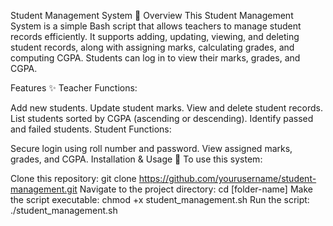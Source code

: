 Student Management System 🏫
Overview
This Student Management System is a simple Bash script that allows teachers to manage student records efficiently. It supports adding, updating, viewing, and deleting student records, along with assigning marks, calculating grades, and computing CGPA. Students can log in to view their marks, grades, and CGPA.

Features ✨
Teacher Functions:

Add new students.
Update student marks.
View and delete student records.
List students sorted by CGPA (ascending or descending).
Identify passed and failed students.
Student Functions:

Secure login using roll number and password.
View assigned marks, grades, and CGPA.
Installation & Usage 🚀
To use this system:

Clone this repository:
git clone https://github.com/yourusername/student-management.git
Navigate to the project directory: cd [folder-name]
Make the script executable: chmod +x student_management.sh
Run the script: ./student_management.sh
